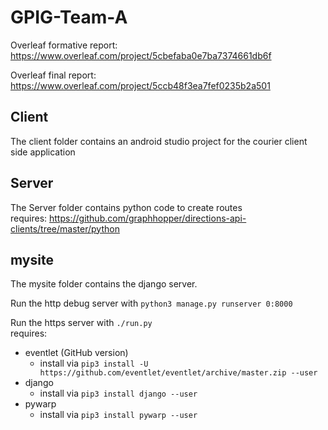 # GPIG-Team-A
Overleaf formative report: https://www.overleaf.com/project/5cbefaba0e7ba7374661db6f

Overleaf final report: https://www.overleaf.com/project/5ccb48f3ea7fef0235b2a501

## Client
The client folder contains an android studio project for the courier client side application

## Server
The Server folder contains python code to create routes\
requires: https://github.com/graphhopper/directions-api-clients/tree/master/python

## mysite
The mysite folder contains the django server.

Run the http debug server with `python3 manage.py runserver 0:8000`

Run the https server with `./run.py`\
requires:
 - eventlet (GitHub version)
   - install via `pip3 install -U https://github.com/eventlet/eventlet/archive/master.zip --user`
 - django
   - install via `pip3 install django --user`
 - pywarp
   - install via `pip3 install pywarp --user`
